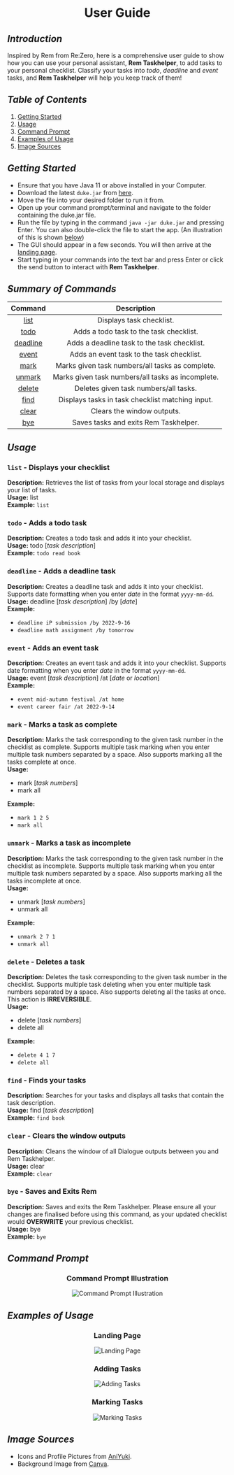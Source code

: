 <h1 align="center">User Guide</h1>

##  *Introduction*

Inspired by Rem from Re:Zero, here is a comprehensive user guide to show
how you can use your personal assistant, **Rem Taskhelper**, to add tasks
to your personal checklist. Classify your tasks into _todo_, _deadline_ and _event_ tasks,
and **Rem Taskhelper** will help you keep track of them!

## *Table of Contents*

1. [Getting Started](#getting-started)
2. [Usage](#usage)
3. [Command Prompt](#command-prompt)
4. [Examples of Usage](#examples-of-usage)
5. [Image Sources](#image-sources)

## *Getting Started*

- Ensure that you have Java 11 or above installed in your Computer.
- Download the latest `duke.jar` from [here](https://github.com/nehcuy/ip).
- Move the file into your desired folder to run it from.
- Open up your command prompt/terminal and navigate to the folder containing
  the duke.jar file.
- Run the file by typing in the command `java -jar duke.jar` and pressing Enter.
  You can also double-click the file to start the app. (An illustration of this is shown
  [below](#command-prompt))
- The GUI should appear in a few seconds. You will then arrive at the [landing page](#landing-page).
- Start typing in your commands into the text bar and press Enter or click the send button to interact
  with **Rem Taskhelper**.

## *Summary of Commands*

|         Command         |                    Description                    |
|:-----------------------:|:-------------------------------------------------:|
|     [list](#`list`)     |             Displays task checklist.              |
|     [todo](#`todo`)     |      Adds a todo task to the task checklist.      |
| [deadline](#`deadline`) |    Adds a deadline task to the task checklist.    |
|    [event](#`event`)    |     Adds an event task to the task checklist.     |
|     [mark](#`mark`)     |  Marks given task numbers/all tasks as complete.  |
|   [unmark](#`unmark`)   | Marks given task numbers/all tasks as incomplete. |
|   [delete](#`delete`)   |       Deletes given task numbers/all tasks.       |
|     [find](#`find`)     | Displays tasks in task checklist matching input.  |
|    [clear](#`clear`)    |            Clears the window outputs.             |
|      [bye](#`bye`)      |       Saves tasks and exits Rem Taskhelper.       |

## *Usage*

### `list` - Displays your checklist

**Description:** Retrieves the list of tasks from your local storage and displays your list of tasks.  
**Usage:** list  
**Example:** `list`

### `todo` - Adds a todo task

**Description:** Creates a todo task and adds it into your checklist.  
**Usage:** todo [*task description*]  
**Example:** `todo read book`

### `deadline` - Adds a deadline task

**Description:** Creates a deadline task and adds it into your checklist. Supports date formatting when
you enter *date* in the format `yyyy-mm-dd`.  
**Usage:** deadline [*task description*] /by [*date*]  
**Example:**
- `deadline iP submission /by 2022-9-16`
- `deadline math assignment /by tomorrow`

### `event` - Adds an event task

**Description:** Creates an event task and adds it into your checklist. Supports date formatting when
you enter *date* in the format `yyyy-mm-dd`.  
**Usage:** event [*task description*] /at [*date* or *location*]  
**Example:**
- `event mid-autumn festival /at home`
- `event career fair /at 2022-9-14`

### `mark` - Marks a task as complete

**Description:** Marks the task corresponding to the given task number in the checklist as complete.
Supports multiple task marking when you enter multiple task numbers separated by a space.
Also supports marking all the tasks complete at once.  
**Usage:**
- mark [*task numbers*]
- mark all

**Example:**
- `mark 1 2 5`
- `mark all`

### `unmark` - Marks a task as incomplete

**Description:** Marks the task corresponding to the given task number in the checklist as incomplete.
Supports multiple task marking when you enter multiple task numbers separated by a space.
Also supports marking all the tasks incomplete at once.  
**Usage:**
- unmark [*task numbers*]
- unmark all

**Example:**
- `unmark 2 7 1`
- `unmark all`

### `delete` - Deletes a task

**Description:** Deletes the task corresponding to the given task number in the checklist.
Supports multiple task deleting when you enter multiple task numbers separated by a space.
Also supports deleting all the tasks at once. This action is **IRREVERSIBLE**.  
**Usage:**
- delete [*task numbers*]
- delete all

**Example:**
- `delete 4 1 7`
- `delete all`

### `find` - Finds your tasks

**Description:** Searches for your tasks and displays all tasks that contain the task description.  
**Usage:** find [*task description*]  
**Example:** `find book`

### `clear` - Clears the window outputs

**Description:** Cleans the window of all Dialogue outputs between you and Rem Taskhelper.  
**Usage:** clear  
**Example:** `clear`

### `bye` - Saves and Exits Rem

**Description:** Saves and exits the Rem Taskhelper.
Please ensure all your changes are finalised before using this command, as your updated checklist
would **OVERWRITE** your previous checklist.  
**Usage:** bye  
**Example:** `bye`

## *Command Prompt*

<h3 align="center">Command Prompt Illustration</h3>
<p align="center">
    <img src="docs/CmdPrompt.png" alt="Command Prompt Illustration">
</p>

## *Examples of Usage*

<h3 align="center">Landing Page</h3>
<p align="center">
    <img src="docs/LandingPage.png" alt="Landing Page">
</p>

<h3 align="center">Adding Tasks</h3>
<p align="center">
    <img src="docs/Ui.png" alt="Adding Tasks">
</p>

<h3 align="center">Marking Tasks</h3>
<p align="center">
    <img src="docs/Ui-2.png" alt="Marking Tasks">
</p>

## *Image Sources*

- Icons and Profile Pictures from [AniYuki](https://aniyuki.com/rem-images/).
- Background Image from [Canva](https://www.canva.com/templates/).
